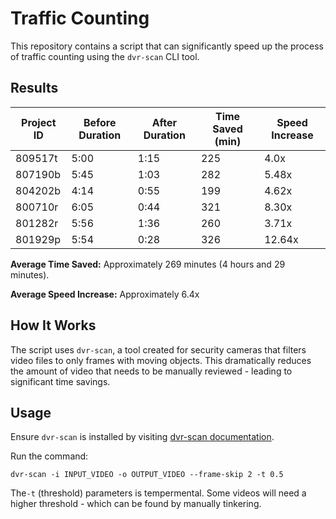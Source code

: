 # Traffic Counting

This repository contains a script that can significantly speed up the process of traffic counting using the `dvr-scan` CLI tool.

## Results


| Project ID | Before Duration | After Duration | Time Saved (min) | Speed Increase |
|------------|-----------------|----------------|------------------|-----------------------|
| 809517t    | 5:00            | 1:15           | 225              | 4.0x                  |
| 807190b    | 5:45            | 1:03           | 282              | 5.48x                 |
| 804202b    | 4:14            | 0:55           | 199              | 4.62x                 |
| 800710r    | 6:05            | 0:44           | 321              | 8.30x                 |
| 801282r    | 5:56            | 1:36           | 260              | 3.71x                 |
| 801929p    | 5:54            | 0:28           | 326              | 12.64x                |


**Average Time Saved:** Approximately 269 minutes (4 hours and 29 minutes).

**Average Speed Increase:** Approximately 6.4x

## How It Works

The script uses `dvr-scan`, a tool created for security cameras that filters video files to only frames with moving objects. This dramatically reduces the amount of video that needs to be manually reviewed - leading to significant time savings.

## Usage
Ensure `dvr-scan` is installed by visiting [dvr-scan documentation](https://dvr-scan.readthedocs.io/).

Run the command:
```
dvr-scan -i INPUT_VIDEO -o OUTPUT_VIDEO --frame-skip 2 -t 0.5
```

The`-t` (threshold) parameters is tempermental. Some videos will need a higher threshold - which can be found by manually tinkering.